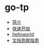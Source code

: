 # go-tp

* [简介](README.md)
* [快速开始](https://github.com/go-tp/application)
* [helloworld](helloworld/README.md)
* [文档贡献指南](docs/README.md)